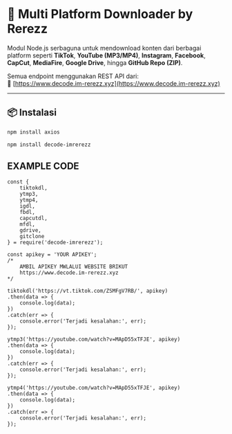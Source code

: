 # 🔰 Multi Platform Downloader by Rerezz

Modul Node.js serbaguna untuk mendownload konten dari berbagai platform seperti **TikTok**, **YouTube (MP3/MP4)**, **Instagram**, **Facebook**, **CapCut**, **MediaFire**, **Google Drive**, hingga **GitHub Repo (ZIP)**.

Semua endpoint menggunakan REST API dari:  
🔗 [https://www.decode.im-rerezz.xyz](https://www.decode.im-rerezz.xyz)

---

## 📦 Instalasi

```bash
npm install axios
```

```bash
npm install decode-imrerezz
```

##    EXAMPLE CODE
```
const {
    tiktokdl,
    ytmp3,
    ytmp4,
    igdl,
    fbdl,
    capcutdl,
    mfdl,
    gdrive,
    gitclone
} = require('decode-imrerezz');

const apikey = 'YOUR APIKEY';
/* 
    AMBIL APIKEY MWLALUI WEBSITE BRIKUT 
    https://www.decode.im-rerezz.xyz
*/

tiktokdl('https://vt.tiktok.com/ZSMFgV7RB/', apikey)
.then(data => {
    console.log(data);
})
.catch(err => {
    console.error('Terjadi kesalahan:', err);
});

ytmp3('https://youtube.com/watch?v=MApD55xTFJE', apikey)
.then(data => {
    console.log(data);
})
.catch(err => {
    console.error('Terjadi kesalahan:', err);
});

ytmp4('https://youtube.com/watch?v=MApD55xTFJE', apikey)
.then(data => {
    console.log(data);
})
.catch(err => {
    console.error('Terjadi kesalahan:', err);
});
```


